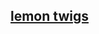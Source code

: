 ## [lemon twigs](https://borekhova.github.io/TranslateSongs/blob/main/LemonTwigs/GoToSchool/Go%20to%20school.md)
